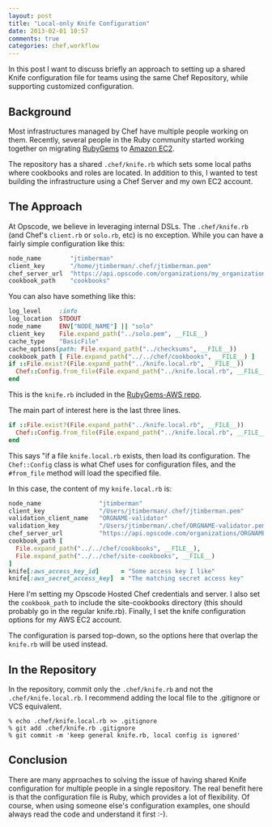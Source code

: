 ```yaml
---
layout: post
title: "Local-only Knife Configuration"
date: 2013-02-01 10:57
comments: true
categories: chef,workflow
---
```


In this post I want to discuss briefly an approach to setting up a
shared Knife configuration file for teams using the same Chef
Repository, while supporting customized configuration.

## Background

Most infrastructures managed by Chef have multiple people working on
them. Recently, several people in the Ruby community started working
together on migrating [RubyGems](http://rubygems.org) to
[Amazon EC2](https://github.com/rubygems/rubygems-aws).

The repository has a shared `.chef/knife.rb` which sets some local
paths where cookbooks and roles are located. In addition to this, I
wanted to test building the infrastructure using a Chef Server and my
own EC2 account.

## The Approach

At Opscode, we believe in leveraging internal DSLs. The
`.chef/knife.rb` (and Chef's `client.rb` or `solo.rb`, etc) is no
exception. While you can have a fairly simple configuration like this:

```ruby
node_name        "jtimberman"
client_key       "/home/jtimberman/.chef/jtimberman.pem"
chef_server_url  "https://api.opscode.com/organizations/my_organization"
cookbook_path    "cookbooks"
```

You can also have something like this:

```ruby
log_level     :info
log_location  STDOUT
node_name     ENV["NODE_NAME"] || "solo"
client_key    File.expand_path("../solo.pem", __FILE__)
cache_type    "BasicFile"
cache_options(path: File.expand_path("../checksums", __FILE__))
cookbook_path [ File.expand_path("../../chef/cookbooks", __FILE__) ]
if ::File.exist?(File.expand_path("../knife.local.rb", __FILE__))
  Chef::Config.from_file(File.expand_path("../knife.local.rb", __FILE__))
end
```

This is the `knife.rb` included in the
[RubyGems-AWS repo](https://github.com/rubygems/rubygems-aws).

The main part of interest here is the last three lines.

```ruby
if ::File.exist?(File.expand_path("../knife.local.rb", __FILE__))
  Chef::Config.from_file(File.expand_path("../knife.local.rb", __FILE__))
end
```

This says "if a file `knife.local.rb` exists, then load its
configuration. The `Chef::Config` class is what Chef uses for
configuration files, and the `#from_file` method will load the
specified file.

In this case, the content of my `knife.local.rb` is:

```ruby
node_name                "jtimberman"
client_key               "/Users/jtimberman/.chef/jtimberman.pem"
validation_client_name   "ORGNAME-validator"
validation_key           "/Users/jtimberman/.chef/ORGNAME-validator.pem"
chef_server_url          "https://api.opscode.com/organizations/ORGNAME"
cookbook_path [
  File.expand_path("../../chef/cookbooks", __FILE__),
  File.expand_path("../../chef/site-cookbooks", __FILE__)
]
knife[:aws_access_key_id]      = "Some access key I like"
knife[:aws_secret_access_key]  = "The matching secret access key"
```

Here I'm setting my Opscode Hosted Chef credentials and server. I also
set the `cookbook_path` to include the site-cookbooks directory (this
should probably go in the regular knife.rb). Finally, I set the knife
configuration options for my AWS EC2 account.

The configuration is parsed top-down, so the options here that overlap
the `knife.rb` will be used instead.

## In the Repository

In the repository, commit only the `.chef/knife.rb` and not the
`.chef/knife.local.rb`. I recommend adding the local file to the
.gitignore or VCS equivalent.

```
% echo .chef/knife.local.rb >> .gitignore
% git add .chef/knife.rb .gitignore
% git commit -m 'keep general knife.rb, local config is ignored'
```

## Conclusion

There are many approaches to solving the issue of having shared Knife
configuration for multiple people in a single repository. The real
benefit here is that the configuration file is Ruby, which provides a
lot of flexibility. Of course, when using someone else's configuration
examples, one should always read the code and understand it first :-).
